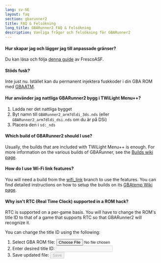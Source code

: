 ```yaml
---
lang: sv-SE
layout: faq
section: gbarunner2
title: FAQ & Felsökning
long_title: GBARunner2 FAQ & Felsökning
description: Vanliga frågor och felsökning för GBARunner2
---
```


#### Hur skapar jag och lägger jag till anpassade gränser?
Du kan läsa och följa [denna guide](https://docs.google.com/document/d/1owjiW-1fHEbokrkK2ZuPFjR2-N9s1dXCCAM3ghWRtxk/edit?usp=sharing) av FrescoASF.

#### Stöds fusk?
Inte just nu. Istället kan du permanent injektera fuskkoder i din GBA ROM med [GBAATM](https://gbatemp.net/threads/gba-auto-trainer-maker-gbaatm.99334/).

#### Hur använder jag nattliga GBARunner2 bygg i TWiLight Menu++?
1. Ladda ner det nattliga bygget
1. Byt namn till `GBARunner2_arm7dldi_3ds.nds` (eller `GBARunner2_arm7dldi_dsi.nds` om du är på DSi)
1. Placera den i `sd:_nds`

#### Which build of GBARunner2 should I use?
Usually, the builds that are included with TWiLight Menu++ is enough. For more information on the various builds of GBARunner, see the [Builds wiki page](https://wiki.ds-homebrew.com/gbarunner2/builds).

#### How do I use Wi-Fi link features?
You will need a build from the [wifi_link](https://github.com/Gericom/GBARunner2/tree/wifi_link) branch to use the features. You can find detailed instructions on how to setup the builds on its [GBAtemp Wiki page](https://wiki.gbatemp.net/wiki/GBARunner2/Link).

#### Why isn't RTC (Real Time Clock) supported in a ROM hack?
RTC is supported on a per-game basis. You will have to change the ROM's title ID to that of a game that supports RTC so that GBARunner2 will recognize it.

You can change the title ID using the following:
1. <label for="file-input" class="form-label">Select GBA ROM file:</label> <input id="file-input" class="form-control mb-2" type="file" onchange="loadRom(this.files[0])" />
1. <label for="file-input" class="form-label">Enter desired title ID:</label> <input id="tid-input" class="form-control mb-2" type="text" maxlength="4" onchange="updateTid(this.value)" disabled />
1. <label for="file-input" class="form-label">Save updated file:</label> <input id="save" class="btn btn-secondary" type="button" value="Save" onclick="save()" disabled />

<script src="/assets/js/change-gba-tid.js"></script>
